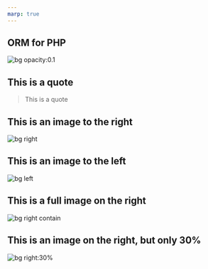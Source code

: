 ```yaml
---
marp: true
---
```


<!--
theme: gaia
size: 16:9
paginate: true
author: V. Guidoux, with the help of ChatGPT, L. Delafontaine and H. Louis.
title: HEIG-VD WEB Course - PHP
description: PHP course for the WEB course at HEIG-VD, Switzerland
url: https://github.com/HEIG-VD-WEB/web-course/tree/main/docs/courses
footer: '**HEIG-VD** - WEB Course 2023-2024 - AGPL-3.0 license'
style: |
    :root {
        --color-background: #fff;
        --color-foreground: #333;
        --color-highlight: #f96;
        --color-dimmed: #888;
        --color-headings: #7d8ca3;
    }
    blockquote {
        font-style: italic;
    }
    table {
        width: 100%;
    }
    th:first-child {
        width: 15%;
    }
    h1, h2, h3, h4, h5, h6 {
        color: var(--color-headings);
    }
    h2, h3, h4, h5, h6 {
        font-size: 1.5rem;
    }
    h1 a:link, h2 a:link, h3 a:link, h4 a:link, h5 a:link, h6 a:link {
        text-decoration: none;
    }
    section:not([class=lead]) > p, blockquote {
        text-align: justify;
    }
headingDivider: 4
-->

<!-- This is a way to make link and shortcut in the code -->
[illustration]:
  https://heig-vd-web.github.io/web-course/

## ORM for PHP

<!--
_class: lead
_paginate: false
-->
<!-- This comment will center everything on the page -->

![bg opacity:0.1][illustration]


## This is a quote

> This is a quote

## This is an image to the right

![bg right][illustration]

## This is an image to the left

![bg left][illustration]

## This is a full image on the right

![bg right contain][illustration]

## This is an image on the right, but only 30%

![bg right:30%][illustration]
